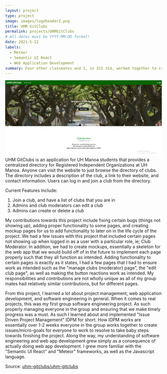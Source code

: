 ```yaml
---
layout: project
type: project
image: images/logoheader2.png
title: UHM GitClubs
permalink: projects/UHMGitClubs
# All dates must be YYYY-MM-DD format!
date: 2021-5-12
labels:
  - Meteor
  - Semantic UI React
  - Web Application Development
summary: Four other classmates and I, in ICS 314, worked together to create a web application for UH Manoa Community Members to function as a centralized directory for Clubs at the University of Hawaii at Manoa.
---
```


<img class="ui medium right floated rounded image" src="../images/BrowseClubs.png">
UHM GitClubs is an application for UH Manoa students that provides a centralized directory for Registered Independent Organizations at UH Manoa. Anyone can visit the website to just browse the directory of clubs. The directory includes a description of the club, a link to their website, and contact information. Users can log in and join a club from the directory.

Current Features Include:

1) Join a club, and have a list of clubs that you are in
2) Admins and club moderators can edit a club
3) Admins can create or delete a club

My contributions towards this project include fixing certain bugs (things not showing up), adding proper functionality to some pages, and creating mockup pages for us to add functionality to later on in the life cycle of the project. We had a few issues with this project that included certain pages not showing up when logged in as a user with a particular role, ie; Club Moderator. In addition, we had to create mockups, essentially a skeleton for the web app that we would build off of in the future to implement each page properly such that they all function as intended. Adding functionality to certain pages is exactly as it states, I had a few pages that I had to ensure work as intended such as the "manage clubs (moderator) page", the "edit club page", as well as making the button reactions work as intended. My responsibilities and contributions are not wholly unique as all of my group mates had relatively similar contributions, but for different pages.

From this project, I learned a lot about project management, web application development, and software engineering in general. When it comes to real projects, this was my first group software engineering project. As such properly managing everyone in the group and ensuring that we make timely progress was a must. As such I learned about and implemented "Issue Driven Project Management" IDPM for short. How IDPM works are essentially over 1-2 weeks everyone in the group works together to create issues/micro-goals for everyone to work to resolve to take baby steps towards finishing the project. Along the way, my understanding of software engineering and web app development grew simply as a consequence of actually doing web app development. I grew more familiar with the "Semantic UI React" and "Meteor" frameworks, as well as the Javascript language.

Source: <a href="https://github.com/uhm-gitclubs/uhm-gitclubs"><i class="large github icon"></i>uhm-gitclubs/uhm-gitclubs</a>